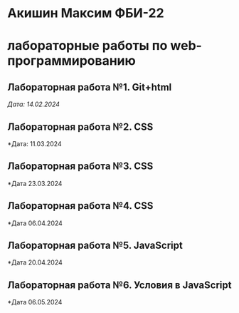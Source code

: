 # Акишин Максим ФБИ-22

# лабораторные работы по web-программированию

## Лабораторная работа №1. Git+html 

*Дата: 14.02.2024*

## Лабораторная работа №2. CSS

*Дата: 11.03.2024

## Лабораторная работа №3. CSS

*Дата 23.03.2024

## Лабораторная работа №4. CSS

*Дата 06.04.2024

## Лабораторная работа №5. JavaScript

*Дата 20.04.2024

## Лабораторная работа №6. Условия в JavaScript

*Дата 06.05.2024


